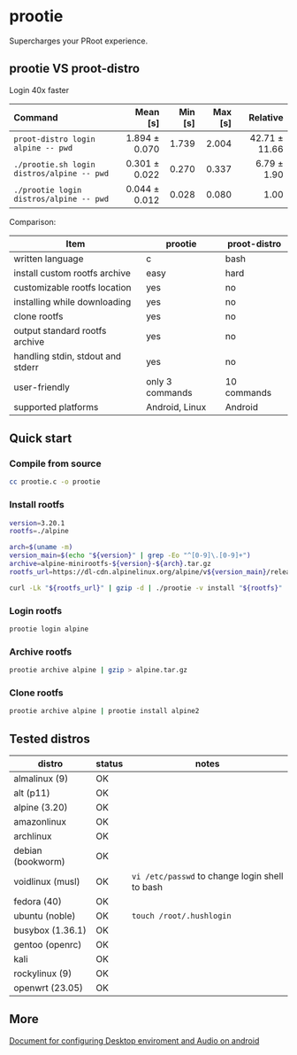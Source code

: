 # prootie

Supercharges your PRoot experience.

## prootie VS proot-distro

Login 40x faster

| Command                                    |      Mean [s] | Min [s] | Max [s] |      Relative |
| :----------------------------------------- | ------------: | ------: | ------: | ------------: |
| `proot-distro login alpine -- pwd`         | 1.894 ± 0.070 |   1.739 |   2.004 | 42.71 ± 11.66 |
| `./prootie.sh login distros/alpine -- pwd` | 0.301 ± 0.022 |   0.270 |   0.337 |   6.79 ± 1.90 |
| `./prootie login distros/alpine -- pwd`    | 0.044 ± 0.012 |   0.028 |   0.080 |          1.00 |

Comparison:

| Item                              | prootie         | proot-distro |
| --------------------------------- | --------------- | ------------ |
| written language                  | c               | bash         |
| install custom rootfs archive     | easy            | hard         |
| customizable rootfs location      | yes             | no           |
| installing while downloading      | yes             | no           |
| clone rootfs                      | yes             | no           |
| output standard rootfs archive    | yes             | no           |
| handling stdin, stdout and stderr | yes             | no           |
| user-friendly                     | only 3 commands | 10 commands  |
| supported platforms               | Android, Linux  | Android      |

## Quick start

### Compile from source

```sh
cc prootie.c -o prootie
```

### Install rootfs

```sh
version=3.20.1
rootfs=./alpine

arch=$(uname -m)
version_main=$(echo "${version}" | grep -Eo "^[0-9]\.[0-9]+")
archive=alpine-minirootfs-${version}-${arch}.tar.gz
rootfs_url=https://dl-cdn.alpinelinux.org/alpine/v${version_main}/releases/${arch}/${archive}

curl -Lk "${rootfs_url}" | gzip -d | ./prootie -v install "${rootfs}"
```

### Login rootfs

```sh
prootie login alpine
```

### Archive rootfs

```sh
prootie archive alpine | gzip > alpine.tar.gz
```

### Clone rootfs

```sh
prootie archive alpine | prootie install alpine2
```

## Tested distros

| distro            | status | notes                                          |
| ----------------- | ------ | ---------------------------------------------- |
| almalinux (9)     | OK     |                                                |
| alt (p11)         | OK     |                                                |
| alpine (3.20)     | OK     |                                                |
| amazonlinux       | OK     |                                                |
| archlinux         | OK     |                                                |
| debian (bookworm) | OK     |                                                |
| voidlinux (musl)  | OK     | `vi /etc/passwd` to change login shell to bash |
| fedora (40)       | OK     |                                                |
| ubuntu (noble)    | OK     | `touch /root/.hushlogin`                       |
| busybox (1.36.1)  | OK     |                                                |
| gentoo (openrc)   | OK     |                                                |
| kali              | OK     |                                                |
| rockylinux (9)    | OK     |                                                |
| openwrt (23.05)   | OK     |                                                |

## More

[Document for configuring Desktop enviroment and Audio on android](doc.md)
